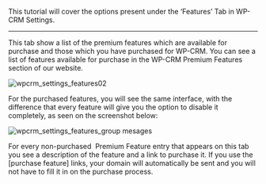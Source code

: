 This tutorial will cover the options present under the ‘Features’ Tab in WP-CRM Settings.

* * *

This tab show a list of the premium features which are available for purchase and those which you have purchased for WP-CRM. You can see a list of features available for purchase in the WP-CRM Premium Features section of our website.

![wpcrm_settings_features02](https://storage.googleapis.com/media.usabilitydynamics.com/2012/03/wpcrm_settings_features02-1200x524.png)

For the purchased features, you will see the same interface, with the difference that every feature will give you the option to disable it completely, as seen on the screenshot below:

![wpcrm_settings_features_group mesages](https://storage.googleapis.com/media.usabilitydynamics.com/2012/03/wpcrm_settings_features_group-mesages-1200x233.png)

For every non-purchased  Premium Feature entry that appears on this tab you see a description of the feature and a link to purchase it. If you use the [purchase feature] links, your domain will automatically be sent and you will not have to fill it in on the purchase process.